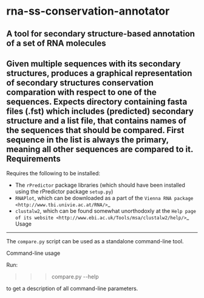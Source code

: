 # rna-ss-conservation-annotator
## A tool for secondary structure-based annotation of a set of RNA molecules


Given multiple sequences with its secondary structures,
produces a graphical representation of secondary structures conservation
comparation with respect to one of the sequences.
Expects directory containing fasta files (.fst) which includes (predicted)
secondary structure and a list file, that contains names of the sequences
that should be compared. First sequence in the list is always the primary,
meaning all other sequences are compared to it.
Requirements
------------
Requires the following to be installed:
* The ``rPredictor`` package libraries (which should have been installed
  using the rPredictor package ``setup.py``)
* ``RNAPlot``, which can be downloaded as a part of the `Vienna RNA package <http://www.tbi.univie.ac.at/RNA/>`_
* ``clustalw2``, which can be found somewhat unorthodoxly at the `Help page of its website <http://www.ebi.ac.uk/Tools/msa/clustalw2/help/>`_
Usage
-----
The ``compare.py`` script can be used as a standalone command-line tool.

Command-line usage

Run:
  >>> compare.py --help
  
to get a description of all command-line parameters.

